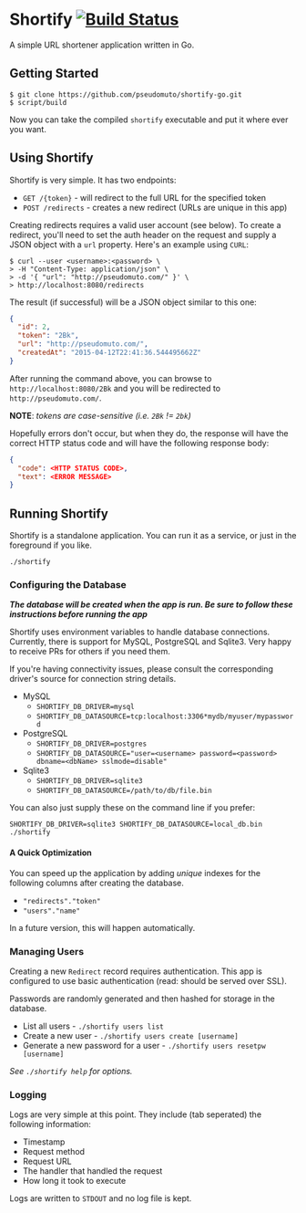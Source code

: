 # Shortify [![Build Status](https://travis-ci.org/pseudomuto/shortify-go.svg?branch=master)](https://travis-ci.org/pseudomuto/shortify-go)

A simple URL shortener application written in Go.

## Getting Started

```
$ git clone https://github.com/pseudomuto/shortify-go.git
$ script/build
```

Now you can take the compiled `shortify` executable and put it where ever you want.

## Using Shortify

Shortify is very simple. It has two endpoints:

* `GET /{token}` - will redirect to the full URL for the specified token
* `POST /redirects` - creates a new redirect (URLs are unique in this app)

Creating redirects requires a valid user account (see below). To create a redirect, you'll need to set the
auth header on the request and supply a JSON object with a `url` property. Here's an example using
`CURL`:

```
$ curl --user <username>:<password> \
> -H "Content-Type: application/json" \
> -d '{ "url": "http://pseudomuto.com/" }' \
> http://localhost:8080/redirects
```

The result (if successful) will be a JSON object similar to this one:

```json
{
  "id": 2,
  "token": "2Bk",
  "url": "http://pseudomuto.com/",
  "createdAt": "2015-04-12T22:41:36.544495662Z"
}
```

After running the command above, you can browse to `http://localhost:8080/2Bk` and you will be
redirected to `http://pseudomuto.com/`.

**NOTE**: _tokens are case-sensitive (i.e. `2Bk` != `2bk`)_

Hopefully errors don't occur, but when they do, the response will have the correct HTTP status code
and will have the following response body:

```json
{
  "code": <HTTP STATUS CODE>,
  "text": <ERROR MESSAGE>
}
```

## Running Shortify

Shortify is a standalone application. You can run it as a service, or just in the foreground if you
like.

`./shortify`

### Configuring the Database

__*The database will be created when the app is run. Be sure to follow these instructions before
running the app*__

Shortify uses environment variables to handle database connections. Currently, there is support for
MySQL, PostgreSQL and Sqlite3. Very happy to receive PRs for others if you need them.

If you're having connectivity issues, please consult the corresponding driver's source for
connection string details.

* MySQL
    * `SHORTIFY_DB_DRIVER=mysql`
    * `SHORTIFY_DB_DATASOURCE=tcp:localhost:3306*mydb/myuser/mypassword`
* PostgreSQL
    * `SHORTIFY_DB_DRIVER=postgres`
    * `SHORTIFY_DB_DATASOURCE="user=<username> password=<password> dbname=<dbName> sslmode=disable"`
* Sqlite3
    * `SHORTIFY_DB_DRIVER=sqlite3`
    * `SHORTIFY_DB_DATASOURCE=/path/to/db/file.bin`

You can also just supply these on the command line if you prefer:

`SHORTIFY_DB_DRIVER=sqlite3 SHORTIFY_DB_DATASOURCE=local_db.bin ./shortify`

#### A Quick Optimization

You can speed up the application by adding _unique_ indexes for the following columns after creating
the database.

* `"redirects"."token"`
* `"users"."name"`

In a future version, this will happen automatically.

### Managing Users

Creating a new `Redirect` record requires authentication. This app is configured to use basic
authentication (read: should be served over SSL).

Passwords are randomly generated and then hashed for storage in the database.

* List all users - `./shortify users list`
* Create a new user - `./shortify users create [username]`
* Generate a new password for a user - `./shortify users resetpw [username]`

_See `./shortify help` for options._

### Logging

Logs are very simple at this point. They include (tab seperated) the following information:

* Timestamp
* Request method
* Request URL
* The handler that handled the request
* How long it took to execute

Logs are written to `STDOUT` and no log file is kept.
